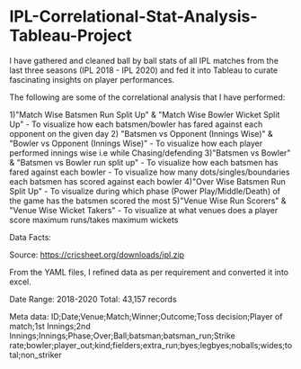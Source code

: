 # IPL-Correlational-Stat-Analysis-Tableau-Project
I have gathered and cleaned ball by ball stats of all IPL matches from the last three seasons (IPL 2018 - IPL 2020) and fed it into Tableau to curate fascinating insights on player performances. 

The following are some of the correlational analysis that I have performed:

1)"Match Wise Batsmen Run Split Up" & "Match Wise Bowler Wicket Split Up" 
    - To visualize how each batsmen/bowler has fared against each opponent on the given day
2) "Batsmen vs Opponent (Innings Wise)" & "Bowler vs Opponent (Innings Wise)"
	- To visualize how each player performed innings wise i.e while Chasing/defending
3)"Batsmen vs Bowler" & "Batsmen vs Bowler run split up"
	- To visualize how each batsmen has fared against each bowler 
	- To visualize how many dots/singles/boundaries each batsmen has scored against each bowler
4)"Over Wise Batsmen Run Split Up" 
	- To visualize during which phase (Power Play/Middle/Death) of the game has the batsmen scored the most
5)"Venue Wise Run Scorers" & "Venue Wise Wicket Takers" 
	- To visualize at what venues does a player score maximum runs/takes maximum wickets	
	
Data Facts:

Source: https://cricsheet.org/downloads/ipl.zip

From the YAML files, I refined data as per requirement and converted it into excel. 

Date Range: 2018-2020
Total: 43,157 records

Meta data:
ID;Date;Venue;Match;Winner;Outcome;Toss	decision;Player of match;1st Innings;2nd Innings;Innings;Phase;Over;Ball;batsman;batsman_run;Strike rate;bowler;player_out;kind;fielders;extra_run;byes;legbyes;noballs;wides;total;non_striker
